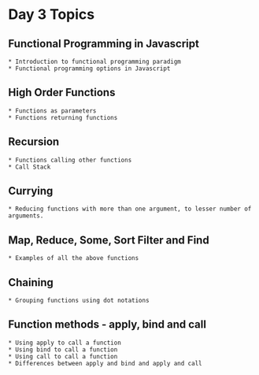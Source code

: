 # Day 3 Topics

## Functional Programming in Javascript
    * Introduction to functional programming paradigm
    * Functional programming options in Javascript

## High Order Functions
    * Functions as parameters
    * Functions returning functions

## Recursion
    * Functions calling other functions
    * Call Stack

## Currying
    * Reducing functions with more than one argument, to lesser number of arguments.

## Map, Reduce, Some, Sort Filter and Find
    * Examples of all the above functions

## Chaining
    * Grouping functions using dot notations

## Function methods - apply, bind and call
    * Using apply to call a function
    * Using bind to call a function
    * Using call to call a function
    * Differences between apply and bind and apply and call